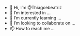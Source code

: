 - 👋 Hi, I’m @Thiagoebeatriz
- 👀 I’m interested in ...
- 🌱 I’m currently learning ...
- 💞️ I’m looking to collaborate on ...
- 📫 How to reach me ...

<!---
Thiagoebeatriz/Thiagoebeatriz is a ✨ special ✨ repository because its `README.md` (this file) appears on your GitHub profile.
You can click the Preview link to take a look at your changes.
--->
